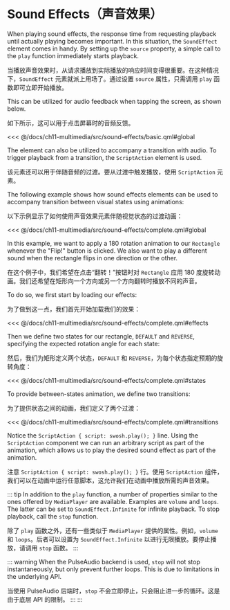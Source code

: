 # Sound Effects（声音效果）

When playing sound effects, the response time from requesting playback until actually playing becomes important. In this situation, the `SoundEffect` element comes in handy. By setting up the `source` property, a simple call to the `play` function immediately starts playback.

当播放声音效果时，从请求播放到实际播放的响应时间变得很重要。在这种情况下，`SoundEffect` 元素就派上用场了。通过设置 `source` 属性，只需调用 `play` 函数即可立即开始播放。

This can be utilized for audio feedback when tapping the screen, as shown below.

如下所示，这可以用于点击屏幕时的音频反馈。

<<< @/docs/ch11-multimedia/src/sound-effects/basic.qml#global

The element can also be utilized to accompany a transition with audio. To trigger playback from a transition, the `ScriptAction` element is used.

该元素还可以用于伴随音频的过渡。要从过渡中触发播放，使用 `ScriptAction` 元素。

The following example shows how sound effects elements can be used to accompany transition between visual states using animations:

以下示例显示了如何使用声音效果元素伴随视觉状态的过渡动画：


<<< @/docs/ch11-multimedia/src/sound-effects/complete.qml#global

In this example, we want to apply a 180 rotation animation to our `Rectangle` whenever the "Flip!" button is clicked. We also want to play a different sound when the rectangle flips in one direction or the other.

在这个例子中，我们希望在点击“翻转！”按钮时对 `Rectangle` 应用 180 度旋转动画。我们还希望在矩形向一个方向或另一个方向翻转时播放不同的声音。

To do so, we first start by loading our effects: 

为了做到这一点，我们首先开始加载我们的效果：

<<< @/docs/ch11-multimedia/src/sound-effects/complete.qml#effects

Then we define two states for our rectangle, `DEFAULT` and `REVERSE`, specifying the expected rotation angle for each state: 

然后，我们为矩形定义两个状态，`DEFAULT` 和 `REVERSE`，为每个状态指定预期的旋转角度：

<<< @/docs/ch11-multimedia/src/sound-effects/complete.qml#states

To provide between-states animation, we define two transitions:

为了提供状态之间的动画，我们定义了两个过渡：


<<< @/docs/ch11-multimedia/src/sound-effects/complete.qml#transitions

Notice the `ScriptAction { script: swosh.play(); }` line. Using the `ScriptAction` component we can run an arbitrary script as part of the animation, which allows us to play the desired sound effect as part of the animation.

注意 `ScriptAction { script: swosh.play(); }` 行。使用 `ScriptAction` 组件，我们可以在动画中运行任意脚本，这允许我们在动画中播放所需的声音效果。

::: tip
In addition to the `play` function, a number of properties similar to the ones offered by `MediaPlayer` are available. Examples are `volume` and `loops`. The latter can be set to `SoundEffect.Infinite` for infinite playback. To stop playback, call the `stop` function.

除了 `play` 函数之外，还有一些类似于 `MediaPlayer` 提供的属性。例如，`volume` 和 `loops`。后者可以设置为 `SoundEffect.Infinite` 以进行无限播放。要停止播放，请调用 `stop` 函数。
:::

::: warning
When the PulseAudio backend is used, `stop` will not stop instantaneously, but only prevent further loops. This is due to limitations in the underlying API.

当使用 PulseAudio 后端时，`stop` 不会立即停止，只会阻止进一步的循环。这是由于底层 API 的限制。
:::
:::

